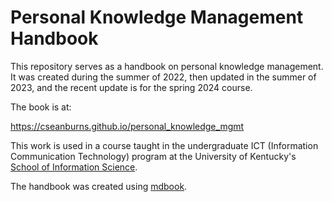 # Personal Knowledge Management Handbook

This repository serves as a handbook
on personal knowledge management.
It was created during the summer of 2022,
then updated in the summer of 2023,
and the recent update is
for the spring 2024 course.

The book is at:

https://cseanburns.github.io/personal_knowledge_mgmt

This work is used in a course taught in the undergraduate
ICT (Information Communication Technology) program at the
University of Kentucky's [School of Information Science](https://ci.uky.edu/sis/).

The handbook was created using
[mdbook](https://github.com/rust-lang/mdBook).

